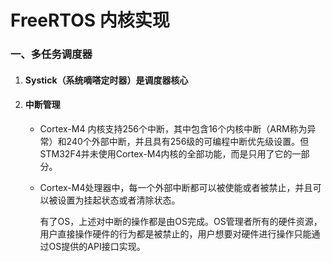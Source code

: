 # FreeRTOS 内核实现

### 一、多任务调度器

1. #### Systick（系统嘀嗒定时器）是调度器核心

2. #### 中断管理

   - Cortex-M4 内核支持256个中断，其中包含16个内核中断（ARM称为异常）和240个外部中断，并且具有256级的可编程中断优先级设置。但STM32F4并未使用Cortex-M4内核的全部功能，而是只用了它的一部分。

   - Cortex-M4处理器中，每一个外部中断都可以被使能或者被禁止，并且可以被设置为挂起状态或者清除状态。

     有了OS，上述对中断的操作都是由OS完成。OS管理者所有的硬件资源，用户直接操作硬件的行为都是被禁止的，用户想要对硬件进行操作只能通过OS提供的API接口实现。

